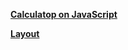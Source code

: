[**Calculatop on JavaScript**](https://valentindosh.github.io/myJobs/calculator/src/ ":)")

[**Layout**](https://valentindosh.github.io/homework/lesson_14.5/ "Lesson 14.4")
